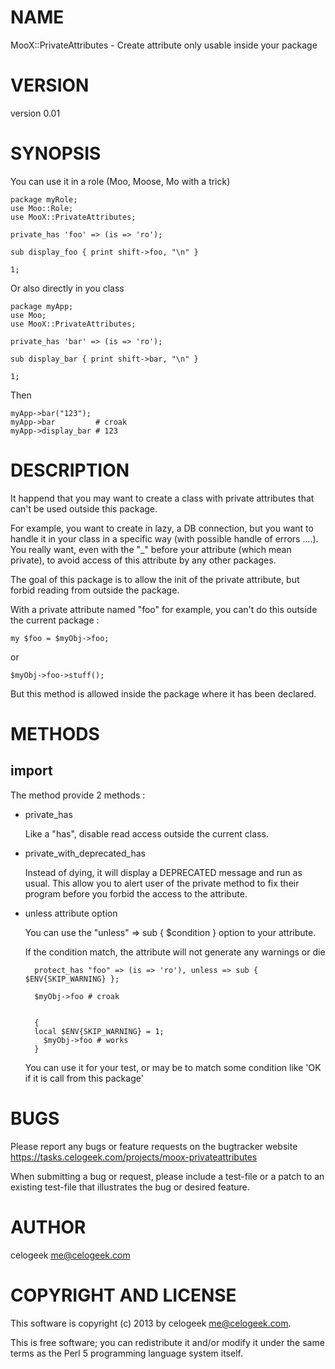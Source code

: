 # NAME

MooX::PrivateAttributes - Create attribute only usable inside your package

# VERSION

version 0.01

# SYNOPSIS

You can use it in a role (Moo, Moose, Mo with a trick)

    package myRole;
    use Moo::Role;
    use MooX::PrivateAttributes;

    private_has 'foo' => (is => 'ro');

    sub display_foo { print shift->foo, "\n" }

    1;

Or also directly in you class

    package myApp;
    use Moo;
    use MooX::PrivateAttributes;

    private_has 'bar' => (is => 'ro');

    sub display_bar { print shift->bar, "\n" }

    1;

Then

    myApp->bar("123");
    myApp->bar         # croak
    myApp->display_bar # 123

# DESCRIPTION

It happend that you may want to create a class with private attributes that can't be used outside this package.

For example, you want to create in lazy, a DB connection, but you want to handle it in your class in a specific way (with possible handle of errors ....).
You really want, even with the "\_" before your attribute (which mean private), to avoid access of this attribute by any other packages.

The goal of this package is to allow the init of the private attribute, but forbid reading from outside the package.

With a private attribute named "foo" for example, you can't do this outside the current package :

    my $foo = $myObj->foo;

or

    $myObj->foo->stuff();

But this method is allowed inside the package where it has been declared.

# METHODS

## import

The method provide 2 methods :

- private\_has

    Like a "has", disable read access outside the current class.

- private\_with\_deprecated\_has

    Instead of dying, it will display a DEPRECATED message and run as usual.
    This allow you to alert user of the private method to fix their program before you forbid the access to the attribute.

- unless attribute option

    You can use the "unless" => sub { $condition } option to your attribute.

    If the condition match, the attribute will not generate any warnings or die

        protect_has "foo" => (is => 'ro'), unless => sub { $ENV{SKIP_WARNING} };

        $myObj->foo # croak
        

        {
    	local $ENV{SKIP_WARNING} = 1;
          $myObj->foo # works
        }

    You can use it for your test, or may be to match some condition like 'OK if it is call from this package'

# BUGS

Please report any bugs or feature requests on the bugtracker website
https://tasks.celogeek.com/projects/moox-privateattributes

When submitting a bug or request, please include a test-file or a
patch to an existing test-file that illustrates the bug or desired
feature.

# AUTHOR

celogeek <me@celogeek.com>

# COPYRIGHT AND LICENSE

This software is copyright (c) 2013 by celogeek <me@celogeek.com>.

This is free software; you can redistribute it and/or modify it under
the same terms as the Perl 5 programming language system itself.
